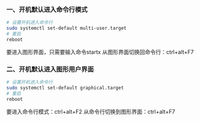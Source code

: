 ### 一、开机默认进入命令行模式

```bash
# 设置开机进入命令行
sudo systemctl set-default multi-user.target
# 重启
reboot
```
要进入图形界面，只需要输入命令startx
从图形界面切换回命令行：ctrl+alt+F7

### 二、开机默认进入图形用户界面

```bash
# 设置开机进入命令行
sudo systemctl set-default graphical.target
# 重启
reboot
```
要进入命令行模式：ctrl+alt+F2
从命令行切换到图形界面：ctrl+alt+F7